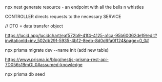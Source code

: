 npx nest generate resource - an endpoint with all the bells n whistles

CONTROLLER directs requests to the necessary SERVICE

// DTO = data transfer object

https://lucid.app/lucidchart/eaf572b9-41f4-4125-a1ca-95b60062de19/edit?invitationId=inv_502db29f-5935-4b12-8eeb-8d0d6fa0f124&page=0_0#

npx prisma migrate dev --name init (add new table)

https://www.prisma.io/blog/nestjs-prisma-rest-api-7D056s1BmOL0#assumed-knowledge

npx prisma db seed
